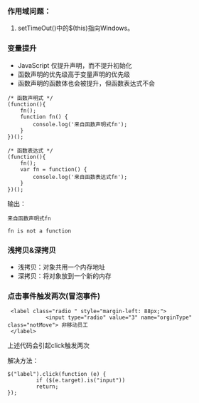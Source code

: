 ### 作用域问题：

1. setTimeOut()中的$(this)指向Windows。

### 变量提升

* JavaScript 仅提升声明，而不提升初始化
* 函数声明的优先级高于变量声明的优先级
* 函数声明的函数体也会被提升，但函数表达式不会

```
/* 函数声明式 */
(function(){
    fn();
    function fn() {
        console.log('来自函数声明式fn');
    }
})();

/* 函数表达式 */
(function(){
    fn();
    var fn = function() {
        console.log('来自函数表达式fn');
    }
})();
```

输出：

`来自函数声明式fn`

`fn is not a function`


### 浅拷贝&深拷贝
* 浅拷贝：对象共用一个内存地址
* 深拷贝：将对象放到一个新的内存

### 点击事件触发两次\(冒泡事件\)

```
 <label class="radio " style="margin-left: 88px;">
            <input type="radio" value="3" name="orginType" class="notMove"> 非移动员工
 </label>
```

上述代码会引起click触发两次

解决方法：

```
$("label").click(function (e) {
         if ($(e.target).is("input"))
         return;
});
```

